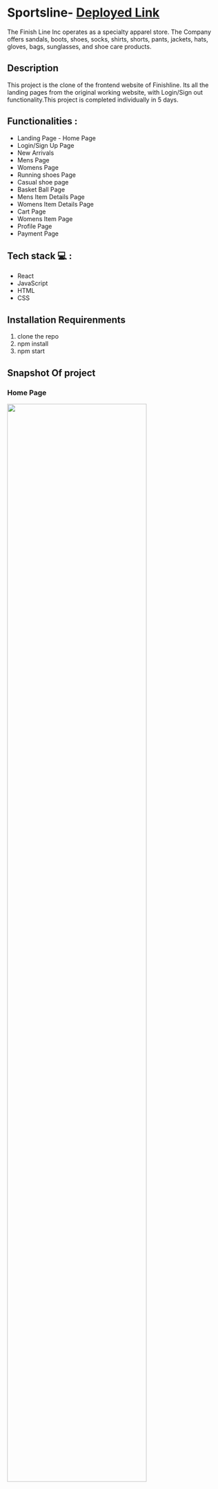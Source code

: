 # Sportsline-  **[Deployed Link](https://statuesque-chickens-777.vercel.app/)**
The Finish Line Inc operates as a specialty apparel store. The Company offers sandals, boots, shoes, socks, shirts, shorts, pants, jackets, hats, gloves, bags, sunglasses, and shoe care products.

## Description
This project is the clone of the frontend website of Finishline. Its all the landing pages from the original working website, with Login/Sign out functionality.This project is completed individually in 5 days.

## Functionalities :
<ul>
<li>Landing Page - Home Page</li>
<li>Login/Sign Up Page</li>
<li>New Arrivals</li>
<li>Mens Page</li>
<li>Womens Page</li>
<li>Running shoes Page</li>
<li>Casual shoe page</li>
<li>Basket Ball Page</li>
<li>Mens Item Details Page</li>
<li>Womens Item Details Page</li>
<li>Cart Page</li>
<li>Womens Item Page</li>
<li>Profile Page</li>
<li>Payment Page</li>
</ul>

## Tech stack  💻 :
<ul>
<li>React</li>
<li>JavaScript</li>
<li>HTML</li>
<li>CSS</li>

</ul>

## Installation Requirenments
<ol>
<li>clone the repo</li>
<li> npm install</li>
<li> npm start</li>
</ol>

## Snapshot Of project

### Home Page
<img width="80%" src="https://user-images.githubusercontent.com/97978681/217015332-670825f3-dc2c-4b10-af86-cb3bdabc7a5c.png"/>

### Register Page
<img width="80%" src="https://user-images.githubusercontent.com/97978681/217018929-e74d9a9f-e8d7-4000-8f24-f184f5aca966.png"/>

### Login Page
<img width="80%" src="https://user-images.githubusercontent.com/97978681/217019052-4eb82df5-332b-4474-aea8-985a86468a30.png"/>

### New Arrivals
<img width="80%" src="https://user-images.githubusercontent.com/97978681/217019493-5c135388-4744-4142-896f-460aad69aa82.png"/>

### Mens Item Details Page
<img width="80%" src="https://user-images.githubusercontent.com/97978681/217019765-176d0d94-31bb-40de-b1de-f4561a157dca.png"/>

### Cart Page
<img width="80%" src="https://user-images.githubusercontent.com/97978681/217019816-aa9a9059-deca-4f1d-8026-e35c210b5eb0.png"/>

### Payment Page
<img width="80%" src="https://user-images.githubusercontent.com/97978681/217019846-3c2b7b22-a2c5-4bb9-af0c-55a3ab0c1349.png"/>

## Developer
 - **[Shivam Sherje](https://github.com/shivamsherje)**

